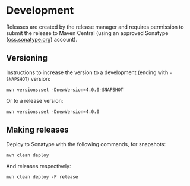 # Development

Releases are created by the release manager and requires permission to submit the release to Maven Central
(using an approved Sonatype ([oss.sonatype.org](http://oss.sonatype.org/)) account).

## Versioning

Instructions to increase the version to a development (ending with `-SNAPSHOT`) version:

```shell
mvn versions:set -DnewVersion=4.0.0-SNAPSHOT
```

Or to a release version:

```shell
mvn versions:set -DnewVersion=4.0.0
```

## Making releases

Deploy to Sonatype with the following commands, for snapshots:

```shell
mvn clean deploy
```

And releases respectively:

```shell
mvn clean deploy -P release
```
